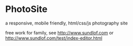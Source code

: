 # PhotoSite
a responsive, mobile friendly, html/css/js photography site

free work for family, see http://www.sundlof.com or http://www.sundlof.com/test/index-editor.html
